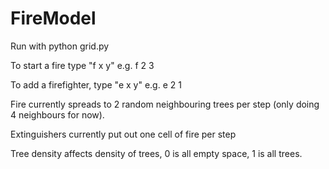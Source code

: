 # FireModel
Run with python grid.py

To start a fire type "f x y" e.g. f 2 3

To add a firefighter, type "e x y" e.g. e 2 1

Fire currently spreads to 2 random neighbouring trees per step (only doing 4 neighbours for now).

Extinguishers currently put out one cell of fire per step

Tree density affects density of trees, 0 is all empty space, 1 is all trees.

